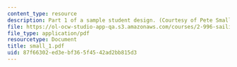 ```yaml
---
content_type: resource
description: Part 1 of a sample student design. (Courtesy of Pete Small.)
file: https://ol-ocw-studio-app-qa.s3.amazonaws.com/courses/2-996-sailing-yacht-design-13-734-fall-2003/87f66302ed3ebf365f4542ad2bb815d3_small_1.pdf
file_type: application/pdf
resourcetype: Document
title: small_1.pdf
uid: 87f66302-ed3e-bf36-5f45-42ad2bb815d3
---
```

